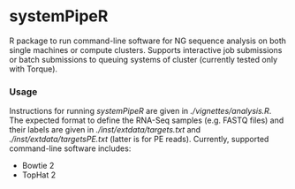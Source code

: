 systemPipeR
===

R package to run command-line software for NG sequence analysis 
on both single machines or compute clusters. Supports interactive 
job submissions or batch submissions to queuing systems of cluster
(currently tested only with Torque).

### Usage
Instructions for running _systemPipeR_ are given in _./vignettes/analysis.R_. The expected
format to define the RNA-Seq samples (e.g. FASTQ files) and their labels
are given in _./inst/extdata/targets.txt_ and _./inst/extdata/targetsPE.txt_ (latter is for PE reads). Currently, 
supported command-line software includes:

 - Bowtie 2
 - TopHat 2 
 
